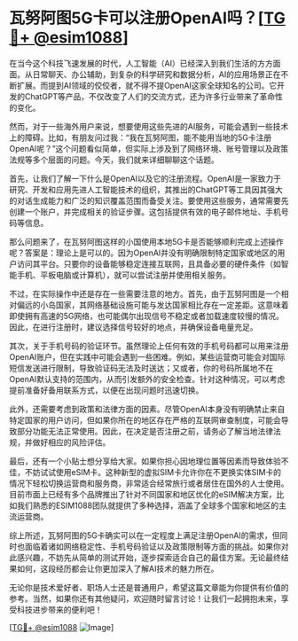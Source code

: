 # 瓦努阿图5G卡可以注册OpenAI吗？[[TG💪+ @esim1088](https://t.me/s/esim1088)]

在当今这个科技飞速发展的时代，人工智能（AI）已经深入到我们生活的方方面面。从日常聊天、办公辅助，到复杂的科学研究和数据分析，AI的应用场景正在不断扩展。而提到AI领域的佼佼者，就不得不提OpenAI这家全球知名的公司。它开发的ChatGPT等产品，不仅改变了人们的交流方式，还为许多行业带来了革命性的变化。

然而，对于一些海外用户来说，想要使用这些先进的AI服务，可能会遇到一些技术上的障碍。比如，有朋友问过我：“我在瓦努阿图，能不能用当地的5G卡注册OpenAI呢？”这个问题看似简单，但实际上涉及到了网络环境、账号管理以及政策法规等多个层面的问题。今天，我们就来详细聊聊这个话题。

首先，让我们了解一下什么是OpenAI以及它的注册流程。OpenAI是一家致力于研究、开发和应用先进人工智能技术的组织，其推出的ChatGPT等工具因其强大的对话生成能力和广泛的知识覆盖范围而备受关注。要使用这些服务，通常需要先创建一个账户，并完成相关的验证步骤。这包括提供有效的电子邮件地址、手机号码等信息。

那么问题来了，在瓦努阿图这样的小国使用本地5G卡是否能够顺利完成上述操作呢？答案是：理论上是可以的。因为OpenAI并没有明确限制特定国家或地区的用户访问其平台。只要你的设备能够稳定连接互联网，且具备必要的硬件条件（如智能手机、平板电脑或计算机），就可以尝试注册并使用相关服务。

不过，在实际操作中还是存在一些需要注意的地方。首先，由于瓦努阿图是一个相对偏远的小岛国家，其网络基础设施可能与发达国家相比存在一定差距。这意味着即使拥有高速的5G网络，也可能偶尔出现信号不稳定或者加载速度较慢的情况。因此，在进行注册时，建议选择信号较好的地点，并确保设备电量充足。

其次，关于手机号码的验证环节。虽然理论上任何有效的手机号码都可以用来注册OpenAI账户，但在实践中可能会遇到一些困难。例如，某些运营商可能会对国际短信发送进行限制，导致验证码无法及时送达；又或者，你的号码所属地不在OpenAI默认支持的范围内，从而引发额外的安全检查。针对这种情况，可以考虑提前准备好备用联系方式，以便在出现问题时迅速切换。

此外，还需要考虑到政策和法律方面的因素。尽管OpenAI本身没有明确禁止来自特定国家的用户访问，但如果你所在的地区存在严格的互联网审查制度，可能会导致部分功能无法正常使用。因此，在决定是否注册之前，请务必了解当地法律法规，并做好相应的风险评估。

最后，还有一个小贴士想分享给大家。如果你担心因地理位置等因素而导致体验不佳，不妨试试使用eSIM卡。这种新型的虚拟SIM卡允许你在不更换实体SIM卡的情况下轻松切换运营商和服务商，非常适合经常旅行或者居住在国外的人士使用。目前市面上已经有多个品牌推出了针对不同国家和地区优化的eSIM解决方案，比如我们熟悉的ESIM1088团队就提供了多种选择，涵盖了全球多个国家和地区的主流运营商。

综上所述，瓦努阿图的5G卡确实可以在一定程度上满足注册OpenAI的需求，但同时也面临着诸如网络稳定性、手机号码验证以及政策限制等方面的挑战。如果你对此感兴趣，不妨先从简单的测试开始，逐步探索适合自己的最佳方案。无论最终结果如何，这段经历都会让你更加深入了解AI技术的魅力所在。

无论你是技术爱好者、职场人士还是普通用户，希望这篇文章能为你提供有价值的参考。当然，如果你还有其他疑问，欢迎随时留言讨论！让我们一起拥抱未来，享受科技进步带来的便利吧！

[[TG💪+ @esim1088](https://t.me/s/esim1088) ![Image](https://i.postimg.cc/4NQfJmqS/Snipaste-2025-05-13-00-14-12.png)]